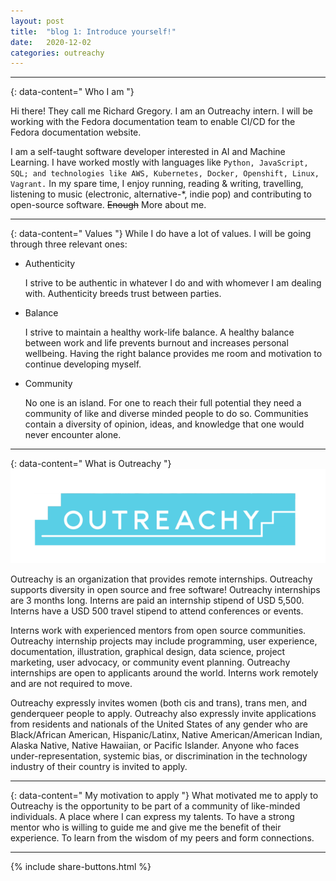 ```yaml
---
layout: post
title:  "blog 1: Introduce yourself!"
date:   2020-12-02
categories: outreachy
---
```


----
{: data-content=" Who I am "}

Hi there! They call me Richard Gregory. I am an Outreachy intern. I will be working with the Fedora documentation team to enable CI/CD for the Fedora documentation website.

I am a self-taught software developer interested in AI and Machine Learning. I have worked mostly with languages like `Python, JavaScript, SQL; and technologies like AWS, Kubernetes, Docker, Openshift, Linux, Vagrant.` In my spare time, I enjoy running, reading & writing, travelling, listening to music (electronic, alternative-\*, indie pop) and contributing to open-source software. ~~Enough~~ More about me.

----
{: data-content=" Values "}
While I do have a lot of values. I will be going through three relevant ones:
- Authenticity

	I strive to be authentic in whatever I do and with whomever I am dealing with. Authenticity breeds trust between parties.

- Balance

	I strive to maintain a healthy work-life balance. A healthy balance between work and life prevents burnout and increases personal wellbeing. Having the right balance provides me room and motivation to continue developing myself.

- Community

	No one is an island. For one to reach their full potential they need a community of like and diverse minded people to do so.
	Communities contain a diversity of opinion, ideas, and knowledge that one would never encounter alone.

----
{: data-content=" What is Outreachy "}
![Outreachy](https://raw.githubusercontent.com/richardgreg/richardgreg.github.io/master/_assets/outreachy.png)

Outreachy is an organization that provides remote internships. Outreachy supports diversity in open source and free software! Outreachy internships are 3 months long. Interns are paid an internship stipend of USD 5,500. Interns have a USD 500 travel stipend to attend conferences or events.

Interns work with experienced mentors from open source communities. Outreachy internship projects may include programming, user experience, documentation, illustration, graphical design, data science, project marketing, user advocacy, or community event planning. Outreachy internships are open to applicants around the world. Interns work remotely and are not required to move.

Outreachy expressly invites women (both cis and trans), trans men, and genderqueer people to apply. Outreachy also expressly invite applications from residents and nationals of the United States of any gender who are Black/African American, Hispanic/Latinx, Native American/American Indian, Alaska Native, Native Hawaiian, or Pacific Islander.
Anyone who faces under-representation, systemic bias, or discrimination in the technology industry of their country is invited to apply.

----
{: data-content=" My motivation to apply "}
What motivated me to apply to Outreachy is the opportunity to be part of a community of like-minded individuals. A place where I can express my talents. To have a strong mentor who is willing to guide me and give me the benefit of their experience. To learn from the wisdom of my peers and form connections.

---------------------------------------
{% include share-buttons.html %}
